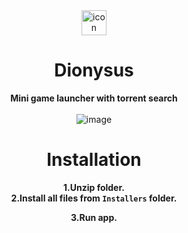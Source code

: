 <div align="center">
  
<img src="https://github.com/user-attachments/assets/60b07e7f-11ac-435a-b209-0f1d411fe75c" alt="icon" width="40" height="40">

# Dionysus

**Mini game launcher with torrent search** <br><br>
![image](https://github.com/user-attachments/assets/1e5006e1-3406-4794-9503-3e35c30feec9)

# Installation

**1.Unzip folder.**<br>
**2.Install all files from `Installers` folder.**<br>

**3.Run app.**<br>

</div>

